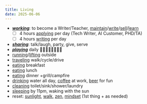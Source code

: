```yaml
---
title: Living
date: 2025-06-06
---
```


- ***[working](/working)***: to become a Writer/Teacher, [maintain](/maintaining)/[write](/writing)/[sell](/selling)/[learn](/learn)
	- [ ] 4 hours [applying](/applying) per day (Tech Writer, AI Customer, PHD/TA)
	- [ ] 4 hours [writing](/writing) per day
- ***[sharing](sharing.md)***: talk/laugh, party, give, serve
- ***[playing](/playing)*** daily 🎵💃🏻🥏🏀🏹🎣🥊
- [running](/running)/[lifting](/lifting) outside
- [traveling](/traveling) walk/cycle/drive
- [eating](/eating) breakfast
- [eating](/eating) lunch
- [eating](/eating) dinner +grill/campfire
- [drinking](/drinking) water all day, [coffee](/coffee) at work, [beer](/beer) for fun
- [cleaning](/cleaning) toilet/sink/shower/laundry
- [sleeping](/sleeping) by 11pm, waking with the sun
- reset: [sunlight](/sunbathing), [walk](/walking), [zen](/zen), [mindset](/mindset) (1st thing + as needed)


